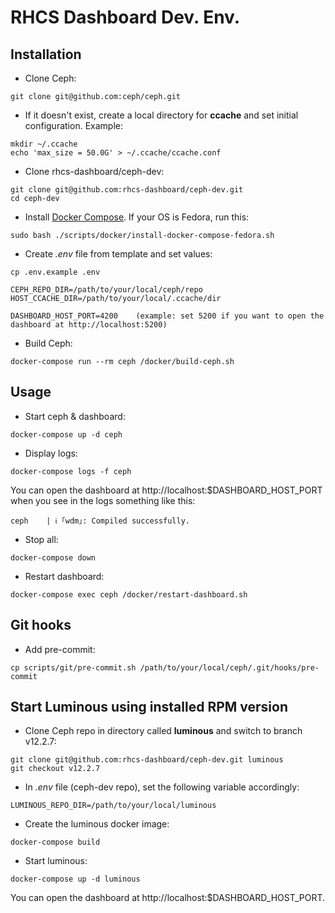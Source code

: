 # RHCS Dashboard Dev. Env.

## Installation

* Clone Ceph:
```
git clone git@github.com:ceph/ceph.git
```

* If it doesn't exist, create a local directory for **ccache** and set initial configuration. Example:
```
mkdir ~/.ccache
echo 'max_size = 50.0G' > ~/.ccache/ccache.conf
```

* Clone rhcs-dashboard/ceph-dev:
```
git clone git@github.com:rhcs-dashboard/ceph-dev.git
cd ceph-dev
```

* Install [Docker Compose](https://docs.docker.com/compose/install/). If your OS is Fedora, run this:
```
sudo bash ./scripts/docker/install-docker-compose-fedora.sh
```

* Create *.env* file from template and set values:
```
cp .env.example .env

CEPH_REPO_DIR=/path/to/your/local/ceph/repo
HOST_CCACHE_DIR=/path/to/your/local/.ccache/dir

DASHBOARD_HOST_PORT=4200    (example: set 5200 if you want to open the dashboard at http://localhost:5200)
```

* Build Ceph:
```
docker-compose run --rm ceph /docker/build-ceph.sh
```

## Usage

* Start ceph & dashboard:
```
docker-compose up -d ceph
```

* Display logs:
```
docker-compose logs -f ceph
```

You can open the dashboard at http://localhost:$DASHBOARD_HOST_PORT when you see in the logs something like this:
```
ceph    | ℹ ｢wdm｣: Compiled successfully.
```

* Stop all:
```
docker-compose down
```

* Restart dashboard:
```
docker-compose exec ceph /docker/restart-dashboard.sh
```

## Git hooks

* Add pre-commit:
```
cp scripts/git/pre-commit.sh /path/to/your/local/ceph/.git/hooks/pre-commit
```

## Start Luminous using installed RPM version

* Clone Ceph repo in directory called **luminous** and switch to branch v12.2.7:
```
git clone git@github.com:rhcs-dashboard/ceph-dev.git luminous
git checkout v12.2.7
```

* In *.env* file (ceph-dev repo), set the following variable accordingly:
```
LUMINOUS_REPO_DIR=/path/to/your/local/luminous
```

* Create the luminous docker image:
```
docker-compose build
```

* Start luminous:
```
docker-compose up -d luminous
```

You can open the dashboard at http://localhost:$DASHBOARD_HOST_PORT.
